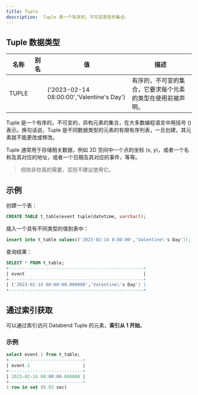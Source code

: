```yaml
---
title: Tuple
description:  Tuple 是一个有序的，不可变类型的集合。
---
```


## Tuple 数据类型

| 名称  | 别名 | 值                                    | 描述                                                                                               |
|-------|---------|-------------------------------------------|-----------------------------------------------------------------------------------------------------------|
| TUPLE |         | ('2023-02-14 08:00:00','Valentine's Day') | 有序的，不可变的集合，它要求每个元素的类型在使用前被声明。 |

Tuple 是一个有序的，不可变的，异构元素的集合，在大多数编程语言中用括号 () 表示。换句话说，Tuple 是不同数据类型的元素的有限有序列表，一旦创建，其元素就不能更改或修改。

Tuple 通常用于存储相关数据，例如 2D 空间中一个点的坐标 (x, y)，或者一个名称及其对应的地址，或者一个日期及其对应的事件，等等。

> 但除非你真的需要，否则不建议使用它。

## 示例

创建一个表：
```sql
CREATE TABLE t_table(event tuple(datetime, varchar));
```

插入一个具有不同类型的值到表中：
```sql
insert into t_table values(('2023-02-14 8:00:00','Valentine\'s Day'));
```

查询结果：
```sql
SELECT * FROM t_table;
+---------------------------------------------------+
| event                                             |
+---------------------------------------------------+
| ('2023-02-14 08:00:00.000000','Valentine\'s Day') |
+---------------------------------------------------+
```

## 通过索引获取

可以通过索引访问 Databend Tuple 的元素，**索引从 1 开始**。

### 示例

```sql
select event.1 from t_table;
+----------------------------+
| event.1                    |
+----------------------------+
| 2023-02-14 08:00:00.000000 |
+----------------------------+
1 row in set (0.03 sec)
```